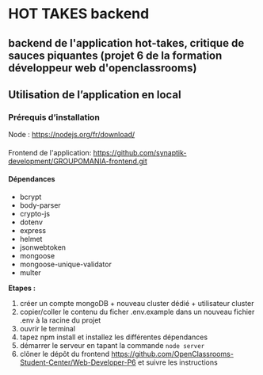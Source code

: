 # HOT TAKES backend 
## backend de l'application hot-takes, critique de sauces piquantes (projet 6 de la formation développeur web d'openclassrooms)

## Utilisation de l’application en local

### Prérequis d’installation
Node : https://nodejs.org/fr/download/ 
####
Frontend de l'application: https://github.com/synaptik-development/GROUPOMANIA-frontend.git

#### **Dépendances**
* bcrypt
* body-parser
* crypto-js
* dotenv
* express
* helmet
* jsonwebtoken
* mongoose
* mongoose-unique-validator
* multer

**Etapes :**

1. créer un compte mongoDB + nouveau cluster dédié + utilisateur cluster
2. copier/coller le contenu du ficher .env.example dans un nouveau fichier .env à la racine du projet
3. ouvrir le terminal
4. tapez npm install et installez les différentes dépendances
5. démarrer le serveur en tapant la commande `node server`
6. clôner le dépôt du frontend https://github.com/OpenClassrooms-Student-Center/Web-Developer-P6 et suivre les instructions
